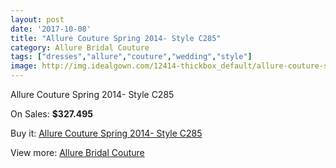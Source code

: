 ```yaml
---
layout: post
date: '2017-10-08'
title: "Allure Couture Spring 2014- Style C285"
category: Allure Bridal Couture
tags: ["dresses","allure","couture","wedding","style"]
image: http://img.idealgown.com/12414-thickbox_default/allure-couture-spring-2014-style-c285.jpg
---
```

Allure Couture Spring 2014- Style C285

On Sales: **$327.495**
<a href="https://www.idealgown.com/en/allure-bridal-couture/5009-allure-couture-spring-2014-style-c285.html"><amp-img layout="responsive" width="600" height="600" src="//img.idealgown.com/12414-thickbox_default/allure-couture-spring-2014-style-c285.jpg" alt="Allure Couture Spring 2014- Style C285 0" /></a>
<a href="https://www.idealgown.com/en/allure-bridal-couture/5009-allure-couture-spring-2014-style-c285.html"><amp-img layout="responsive" width="600" height="600" src="//img.idealgown.com/12413-thickbox_default/allure-couture-spring-2014-style-c285.jpg" alt="Allure Couture Spring 2014- Style C285 1" /></a>
<a href="https://www.idealgown.com/en/allure-bridal-couture/5009-allure-couture-spring-2014-style-c285.html"><amp-img layout="responsive" width="600" height="600" src="//img.idealgown.com/12412-thickbox_default/allure-couture-spring-2014-style-c285.jpg" alt="Allure Couture Spring 2014- Style C285 2" /></a>

Buy it: [Allure Couture Spring 2014- Style C285](https://www.idealgown.com/en/allure-bridal-couture/5009-allure-couture-spring-2014-style-c285.html "Allure Couture Spring 2014- Style C285")

View more: [Allure Bridal Couture](https://www.idealgown.com/en/64-allure-bridal-couture "Allure Bridal Couture")
